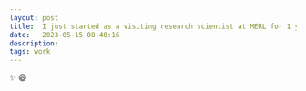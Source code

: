 ```yaml
---
layout: post
title:  I just started as a visiting research scientist at MERL for 1 year! 
date:   2023-05-15 08:40:16
description:  
tags: work
---
```

:sparkles: :smile:


